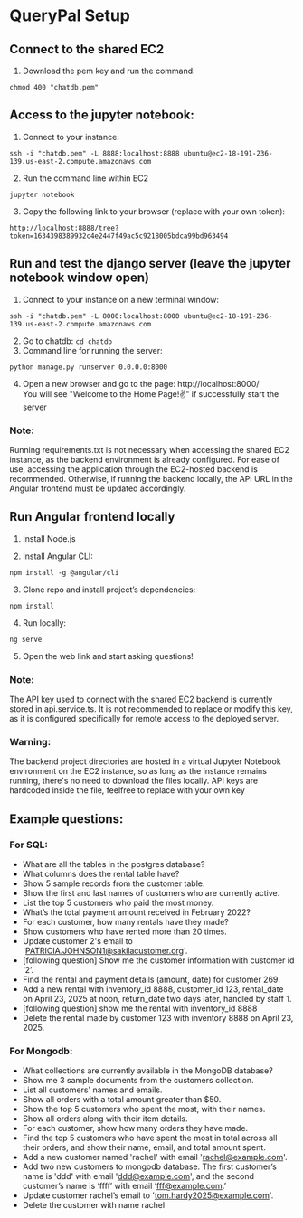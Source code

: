 # QueryPal Setup

## Connect to the shared EC2

1. Download the pem key and run the command:
```
chmod 400 "chatdb.pem"
```

## Access to the jupyter notebook:

1. Connect to your instance:
```
ssh -i "chatdb.pem" -L 8888:localhost:8888 ubuntu@ec2-18-191-236-139.us-east-2.compute.amazonaws.com
```

2. Run the command line within EC2
```
jupyter notebook
```

3. Copy the following link to your browser (replace with your own token):

```
http://localhost:8888/tree?token=1634398389932c4e2447f49ac5c9218005bdca99bd963494 
```

## Run and test the django server (leave the jupyter notebook window open)

1. Connect to your instance on a new terminal window: 
```
ssh -i "chatdb.pem" -L 8000:localhost:8000 ubuntu@ec2-18-191-236-139.us-east-2.compute.amazonaws.com
```

2. Go to chatdb: ```cd chatdb```
3. Command line for running the server: 
```
python manage.py runserver 0.0.0.0:8000
```

4. Open a new browser and go to the page: http://localhost:8000/  
You will see "Welcome to the Home Page!✌️" if successfully start the server

### Note:
Running requirements.txt is not necessary when accessing the shared EC2 instance, as the backend environment is already configured. For ease of use, accessing the application through the EC2-hosted backend is recommended. Otherwise, if running the backend locally, the API URL in the Angular frontend must be updated accordingly.

## Run Angular frontend locally

1. Install Node.js

2. Install Angular CLI:

```
npm install -g @angular/cli
```

3. Clone repo and install project’s dependencies:

```
npm install
```

4. Run locally:

```
ng serve
```

5. Open the web link and start asking questions! 

### Note:
The API key used to connect with the shared EC2 backend is currently stored in api.service.ts. It is not recommended to replace or modify this key, as it is configured specifically for remote access to the deployed server.

### Warning:
The backend project directories are hosted in a virtual Jupyter Notebook environment on the EC2 instance, so as long as the instance remains running, there's no need to download the files locally. API keys are hardcoded inside the file, feelfree to replace with your own key

## Example questions: 

### For SQL:
- What are all the tables in the postgres database?
- What columns does the rental table have?
- Show 5 sample records from the customer table.
- Show the first and last names of customers who are currently active.
- List the top 5 customers who paid the most money.
- What’s the total payment amount received in February 2022?
- For each customer, how many rentals have they made?
- Show customers who have rented more than 20 times.
- Update customer 2's email to 'PATRICIA.JOHNSON1@sakilacustomer.org'.
- [following question] Show me the customer information with customer id ‘2’.
- Find the rental and payment details (amount, date) for customer 269.
- Add a new rental with inventory_id 8888, customer_id 123, rental_date on April 23, 2025 at noon, return_date two days later, handled by staff 1.
- [following question] show me the rental with inventory_id 8888
- Delete the rental made by customer 123 with inventory 8888 on April 23, 2025.

### For Mongodb:

- What collections are currently available in the MongoDB database?
- Show me 3 sample documents from the customers collection.
- List all customers' names and emails.
- Show all orders with a total amount greater than $50.
- Show the top 5 customers who spent the most, with their names.
- Show all orders along with their item details.
- For each customer, show how many orders they have made.
- Find the top 5 customers who have spent the most in total across all their orders, and show their name, email, and total amount spent.
- Add a new customer named 'rachel' with email 'rachel@example.com'.
- Add two new customers to mongodb database. The first customer’s name is 'ddd' with email 'ddd@example.com', and the second customer’s name is ‘ffff’ with email ‘fff@example.com.’
- Update customer rachel’s email to 'tom.hardy2025@example.com'.
- Delete the customer with name rachel





